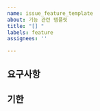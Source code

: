```yaml
---
name: issue_feature_template
about: 기능 관련 템플릿
title: "[] "
labels: feature
assignees: ''

---
```


## 요구사항
<!--구현할 기능의 세부 요구사항 목록을 작성한다--> 

## 기한
<!--마감 기한을 기록한다 (ex. yy.mm.dd)-->

